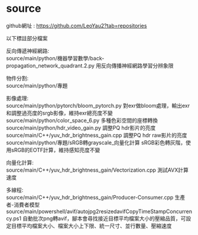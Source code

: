# source

github網址 : https://github.com/LeoYau2?tab=repositories

以下標註部分檔案

反向傳遞神經網路:<br>
source/main/python/機器學習數學/back-propagation_network_quadrant.2.py 用反向傳播神經網路學習分辨象限<br>

物件分割:<br>
source/main/python/專題<br>

影像處理:<br>
source/main/python/pytorch/bloom_pytorch.py 對exr做bloom處理，輸出exr和調整過亮度的srgb影像，維持exr總亮度不變<br>
source/main/python/color_space_6.py 多種色彩空間的座標轉換<br>
source/main/python/hdr_video_gain.py 調整PQ hdr影片的亮度<br>
source/main/C++/yuv_hdr_brightness_gain.cpp 調整PQ hdr raw影片的亮度<br>
source/main/python/專題/sRGB轉grayscale_向量化計算 sRGB彩色轉灰階，使用sRGB的EOTF計算，維持感知亮度不變<br>

向量化計算:<br>
source/main/C++/yuv_hdr_brightness_gain/Vectorization.cpp 測試AVX計算速度<br>

多線程:<br>
source/main/C++/yuv_hdr_brightness_gain/Producer-Consumer.cpp 生產者-消費者模型<br>
source/main/powershell/avif/autojpg2resizedavifCopyTimeStampConcurrency.ps1 自動批次png轉avif，腳本會尋找接近目標平均檔案大小的壓縮品質，可設定目標平均檔案大小、檔案大小上下限、統一尺寸、並行數量、壓縮速度<br>
